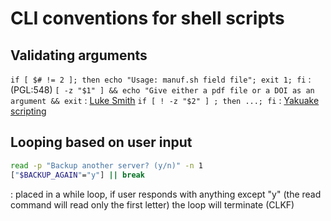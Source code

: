 # CLI conventions for shell scripts

## Validating arguments
`if [ $# != 2 ]; then echo "Usage: manuf.sh field file"; exit 1; fi`
: (PGL:548)
`[ -z "$1" ] && echo "Give either a pdf file or a DOI as an argument && exit`
: [Luke Smith](https://youtu.be/ksAfmJfdub0) 
`if [ ! -z "$2" ] ; then ...; fi`
: [Yakuake scripting](https://coderwall.com/p/kq9ghg/yakuake-scripting)

## Looping based on user input
```bash
read -p "Backup another server? (y/n)" -n 1
["$BACKUP_AGAIN"="y"] || break
```
: placed in a while loop, if user responds with anything except "y" (the read command will read only the first letter) the loop will terminate (CLKF)
